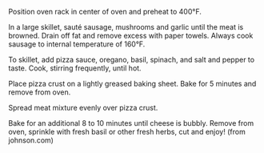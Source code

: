 Position oven rack in center of oven and preheat to 400°F.

In a large skillet, sauté sausage, mushrooms and garlic until the meat is browned. Drain off fat and remove excess with paper towels. Always cook sausage to internal temperature of 160°F.

To skillet, add pizza sauce, oregano, basil, spinach, and salt and pepper to taste. Cook, stirring frequently, until hot.

Place pizza crust on a lightly greased baking sheet. Bake for 5 minutes and remove from oven.

Spread meat mixture evenly over pizza crust.

Bake for an additional 8 to 10 minutes until cheese is bubbly. Remove from oven, sprinkle with fresh basil or other fresh herbs, cut and enjoy!
(from johnson.com)